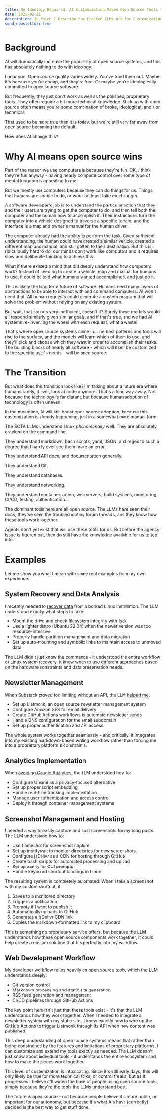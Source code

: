 ```yaml
---
title: No Ideology Required; AI Customization Makes Open Source Tools the Obvious Choice
date: 2025-02-21
description: In Which I Describe how Cracked LLMs are for Customization
send_newsletter: true
---
```

# Background

AI will dramatically increase the popularity of open source systems, and this has absolutely nothing to do with ideology.

I hear you. Open source quality varies widely. You've tried them out. Maybe it's because you're cheap, and they're free. Or maybe you're ideologically committed to open source software.

But frequently, they just don't work as well as the polished, proprietary tools. They often require a bit more technical knowledge. Sticking with open source often means you're some combination of broke, ideological, and / or technical.

That used to be more true than it is today, but we're still very far away from open source becoming the default.

How does AI change this?

# Why AI means open source wins

Part of the reason we use computers is because they're fun. OK, _I_ think they're fun anyway - having nearly complete control over some type of mental kingdom is appealing to me.

But we mostly use computers because they can do things for us. Things that humans are unable to do, or would at least take much longer.

A software developer's job is to understand the particular action that they and their users are trying to get the computer to do, and then tell both the computer and the human how to accomplish it. Their instructions turn the computer into a vehicle designed to traverse a specific terrain, and the interface is a map and owner's manual for the human driver.

The computer already had the ability to perform the task. Given sufficient understanding, the human could have created a similar vehicle, created a different map and manual, and still gotten to their destination. But this is ridiculously hard to do; our minds don't work like computers and it requires slow and deliberate thinking to achieve this.

What if there existed a mind that did deeply understand how computers work? Instead of needing to create a vehicle, map and manual for humans to use, it could be told what humans wanted accomplished, and just do it.

This is likely the long term future of software. Humans need many layers of abstractions to be able to interact with and command computers. AI won't need that. All human requests could generate a custom program that will solve the problem without relying on any existing system.

But wait, that sounds very inefficient, doesn't it? Surely these models would all respond similarly given similar goals, and if that's true, and we had AI systems re-inventing the wheel with each request, what a waste!

That's where open source systems come in. The best patterns and tools will rise to the surface, and the models will learn which of them to use, and they'll pick and choose which they want in order to accomplish their tasks. The building blocks of nearly all software - which will itself be customized to the specific user's needs - will be open source.

# The Transition

But what does this transition look like? I'm talking about a future era where humans rarely, if ever, look at code anymore. That's a long way away. Not because the technology is far distant, but because human adoption of technology is often uneven.

In the meantime, AI will still boost open source adoption, because this customization is already happening, just in a somewhat more manual form.

The SOTA LLMs understand Linux *phenomenally* well. They are absolutely cracked on the command line.

They understand markdown, bash scripts, yaml, JSON, and regex to such a degree that I hardly ever see them make an error.

They understand API docs, and documentation generally.

They understand Git.

They understand databases.

They understand networking.

They understand containerization, web servers, build systems, monitoring, CI/CD, testing, authentication...

The dominant tools here are all open source. The LLMs have seen their docs, they've seen the troubleshooting forum threads, and they know how these tools work together.

Agents don't yet exist that will use these tools for us. But before the agency issue is figured out, they do still have the knowledge available for us to tap into.

# Examples

Let me show you what I mean with some real examples from my own experience:

## System Recovery and Data Analysis

I recently needed to [recover data](https://sampatt.com/blog/2025-02-17-table-tennis-hard-drive) from a borked Linux installation. The LLM understood exactly what steps to take:

- Mount the drive and check filesystem integrity with fsck
- Use a lighter distro (Ubuntu 22.04) when the newer version was too resource-intensive
- Properly handle partition management and data migration
- Set up auto-mounting and symbolic links to maintain access to unmoved data

The LLM didn't just know the commands - it understood the entire workflow of Linux system recovery. It knew when to use different approaches based on the hardware constraints and data preservation needs.

## Newsletter Management

When Substack proved too limiting without an API, the LLM [helped me](https://sampatt.com/blog/2025-02-18-Listmonk):

- Set up Listmonk, an open source newsletter management system
- Configure Amazon SES for email delivery
- Create GitHub Actions workflows to automate newsletter sends
- Handle DNS configuration for the email subdomain
- Set up proper authentication and API access

The whole system works together seamlessly - and critically, it integrates into my existing markdown-based writing workflow rather than forcing me into a proprietary platform's constraints.

## Analytics Implementation

When [avoiding Google Analytics](https://sampatt.com/blog/2025-02-19-Umami), the LLM understood how to:

- Configure Umami as a privacy-focused alternative
- Set up proper script embedding
- Handle real-time tracking implementation
- Manage user authentication and access control
- Deploy it through container management systems

## Screenshot Management and Hosting

I needed a way to easily capture and host screenshots for my blog posts. The LLM understood how to:

- Use flameshot for screenshot capture
- Set up inotifywait to monitor directories for new screenshots
- Configure jsDelivr as a CDN for hosting through GitHub
- Create bash scripts for automated processing and upload
- Set up zenity for GUI prompts
- Handle keyboard shortcut bindings in Linux

The resulting system is completely automated: When I take a screenshot with my custom shortcut, it:

1. Saves to a monitored directory
2. Triggers a notification
3. Prompts if I want to publish it
4. Automatically uploads to GitHub
5. Generates a jsDelivr CDN link
6. Copies the markdown-formatted link to my clipboard

This is something no proprietary service offers, but because the LLM understands how these open source components work together, it could help create a custom solution that fits perfectly into my workflow.

## Web Development Workflow

My developer workflow relies heavily on open source tools, which the LLM understands deeply:

- Git version control
- Markdown processing and static site generation
- RSS feed generation and management
- CI/CD pipelines through GitHub Actions

The key point here isn't just that these tools exist - it's that the LLM understands how they work together. When I needed to integrate a newsletter system with my static site, it knew exactly how to wire up the GitHub Actions to trigger Listmonk through its API when new content was published.

This deep understanding of open source systems means that rather than being constrained by the features and limitations of proprietary platforms, I can customize and extend my tools exactly as needed. The LLM doesn't just know about individual tools - it understands the entire ecosystem and how to make the pieces work together.

This level of customization is intoxicating. Since it's still early days, this will only likely be true for more technical folks, or control freaks, but as it progresses I believe it'll widen the base of people using open source tools, simply because they're the tools the LLMs understand best.

The future is open source - not because people believe it's more noble, or important for our autonomy, but because it's what AIs have (correctly) decided is the best way to get stuff done.
